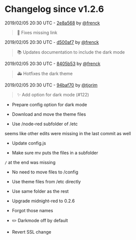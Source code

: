 # Changelog since v1.2.6

2019/02/05 20:30 UTC - [2e8a568](https://github.com/hassio-addons/addon-node-red/commit/2e8a5682a6635c2492e7d02b534a42d3f2f8133d) by [@frenck](https://github.com/frenck)
> :shirt: Fixes missing link 

2019/02/05 20:30 UTC - [d500af7](https://github.com/hassio-addons/addon-node-red/commit/d500af72854d8653ee8d9ca726b773fc29251be6) by [@frenck](https://github.com/frenck)
> :books: Updates documentation to include the dark mode 

2019/02/05 20:30 UTC - [8405b53](https://github.com/hassio-addons/addon-node-red/commit/8405b535793f9a5c80ad3537d2ec8256637edb20) by [@frenck](https://github.com/frenck)
> :ambulance: Hotfixes the dark theme 

2019/02/05 20:30 UTC - [94baf70](https://github.com/hassio-addons/addon-node-red/commit/94baf70f71a9ffa71db303f615f4b5e343031cd3) by [@tjorim](https://github.com/tjorim)
> :sparkles: Add option for dark mode (#122)

* Prepare config option for dark mode

* Download and move the theme files

* Use /node-red subfolder of /etc

seems like other edits were missing in the last commit as well

* Update config.js

* Make sure mv puts the files in a subfolder

`/` at the end was missing

* No need to move files to /config

* Use theme files from /etc directly

* Use same folder as the rest

* Upgrade midnight-red to 0.2.6

* Forgot those names

* :pencil2: Darkmode off by default

* Revert SSL change 

